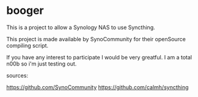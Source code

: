 booger
======

This is a project to allow a Synology NAS to use Syncthing.

This project is made available by SynoCommunity for their openSource compiling script.

If you have any interest to participate I would be very greatful. I am a total n00b so i'm just testing out.

sources:

https://github.com/SynoCommunity
https://github.com/calmh/syncthing
